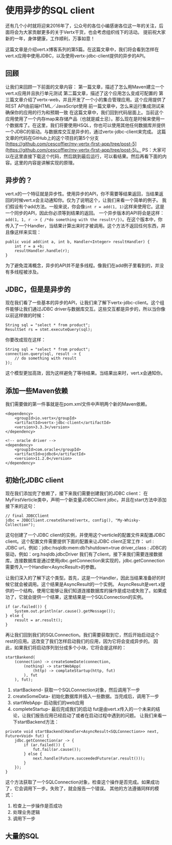 # 使用异步的SQL client

还有几个小时就将迎来2016年了，公众号的各位小编感谢各位这一年的关注，后面将会为大家贡献更多的关于Vertx干货，也会考虑组织线下的活动。
提前祝大家新的一年，身体健康，工作顺利，万事如意！

这篇文章是介绍vert.x博客系列的第5篇。在这篇文章中，我们将会看到怎样在vert.x应用中使用JDBC，以及使用vertx-jdbc-client提供的异步的API。

## 回顾

让我们来回顾一下前面的文章内容：
第一篇文章，描述了怎么用Maven建立一个vert.x应用并且执行单元测试
第二篇文章，描述了这个应用怎么变成可配置的
第三篇文章介绍了vertx-web，并且开发了一个小的集合管理应用。这个应用提供了REST API由前端HTML／JavaScript使用
前一篇文章中，怎么来运行集成测试来确保你的应用的行为和预期一致
在这篇文章中，我们回到代码层面上。当前这个应用使用了一个内存map来存储产品（也就是威士忌）。那么现在是时候来使用一个数据库了。在这里，我们将要使用HSQL，你也可以使用其他任何数据库并提供一个JDBC的驱动。与数据库交互是异步的，通过vertx-jdbc-client来完成。
这篇文章的代码在GitHub上的这个项目的第5个分支[https://github.com/cescoffier/my-vertx-first-app/tree/post-5](https://github.com/cescoffier/my-vertx-first-app/tree/post-5)。
PS：大家可以在这里直接下载这个代码，然后跳到最后运行，可以看结果。然后再看下面的内容。这里的内容是讲解实现的原理。

## 异步的？

vert.x的一个特征就是异步性。使用异步的API，你不需要等结果返回，当结果返回的时候vert.x会主动通知你。仅为了说明这个，让我们来看一个简单的例子。
我们假设有个add方法。一般来说，你会像```int r = add(1, 1)```这样来使用它。这是一个同步的API，因此你必须等到结果的返回。
一个异步版本的API将会是这样：```add(1, 1, r -> { /*do something with the result*/})```。在这个版本中，你传入了一个Handler，当结果计算出来时才被调用。这个方法不返回任何东西，并且像这样来实现：
```
public void add(int a, int b, Handler<Integer> resultHandler) {
    int r = a +b;
    resultHandler.handle(r);
}
```
为了避免混淆概念，异步的API并不是多线程。像我们在add例子里看到的，并没有多线程被涉及。

## JDBC，但是是异步的

现在我们看了一些基本的异步的API，让我们来了解下vertx-jdbc-client。这个组件能够让我们通过JDBC driver与数据库交互。这些交互都是异步的，所以当你像以前这样做的时候：
```
String sql = "select * from product";
ResultSet rs = stmt.executeQuery(sql);
```
你要改成现在这样：
```
String sql = "select * from product";
connection.query(sql, result -> {
    // do something with result
});
```
这个模型更加高效，因为这样避免了等待结果。当结果出来时，vert.x会通知你。

## 添加一些Maven依赖

我们需要做的第一件事就是在pom.xml文件中声明两个新的Maven依赖。
```
<dependency>
    <groupId>io.vertx</groupId>
    <artifactId>vertx-jdbc-client</artifactId>
    <version>3.3.3</version>
</dependency>

<!-- oracle driver -->
<dependency>
    <groupId>com.oracle</groupId>
    <artifactId>ojdbc6</artifactId>
    <version>11.2.0</version>
</dependency>
```

## 初始化JDBC client

现在我们添加完了依赖了，接下来我们需要创建我们的JDBC client：
在MyFirstVerticle类中，声明一个新变量JDBCClient jdbc，并且在start方法中添加接下来的这句：

```
// final JDBCClient 
jdbc = JDBCClient.createShared(vertx, config(), "My-Whisky-Collection");
```
这句创建了一个JDBC client的实例，并使用这个verticle的配置文件来配置JDBC client。这个配置文件需要提供下面的配置来让JDBC client正常工作：
url : JDBC url，例如：jdbc:hsqldb:mem:db?shutdown=true
driver_class : JDBC的驱动，例如：org.hsqldb.jdbcDriver
我们有了client，接下来我们需要连接数据库。连接数据库是通过使用jdbc.getConnection来实现的，jdbc.getConnection需要传入一个Handler<AsyncResult<SQLConnection>>的参数。

让我们深入的了解下这个类型。首先，这是一个Handler，因此当结果准备好的时候它就会被调用。这个结果是AsyncResult<SQLConnection>的一个实例。
AsyncResult是vert.x提供的一个结构，使用它能够让我们知道连接数据库的操作是成功或失败了。如果成功了，它就会提供一个结果，这里结果是一个SQLConnection的实例。

```
if (ar.failed()) {
    System.out.println(ar.cause().getMessage());
} else {
    result = ar.result();
}
```
再让我们回到我们的SQLConnection。我们需要获取到它，然后开始启动这个rest的应用。这改变了我们怎样启动我们的应用，因为它将会变成异步的。
因此，如果我们将启动序列划分成多个小块，它将会是这样的：

```
startBankend(
    (connection) -> createSomeDate(connection, 
        (nothing) -> startWebApp(
            (http) -> complateStartup(http, fut)
        ), fut
    ), fut);
```

1. startBackend- 获取一个SQLConnection对象，然后调用下一步
2. createSomeData- 初始化数据库并插入一些数据。当完成后，调用下一步
3. startWebApp- 启动我们的web应用
4. completeStartup- 最后完成我们的启动
fut是由vert.x传入的一个未来的结论，让我们报告应用已经启动了或者在启动过程中遇到的问题。
让我们来看一下startBackend方法：

```
private void startBackend(Handler<AsyncResult<SQLConnection>> next, Future<Void> fut) {
    jdbc.getConnection(ar -> {
        if (ar.failed()) {
            fut.fail(ar.cause());
        } else {
            next.handle(Future.succeededFuture(ar.result()));
        }
    });
}
```

这个方法获取了一个SQLConnection对象，检查这个操作是否完成。如果成功了，它会调用下一步。失败了，就会报告一个错误。
其他的方法遵循同样的模式：
1. 检查上一步操作是否成功
2. 处理业务逻辑
3. 调用下一步

## 大量的SQL


```
```
```
```
```
```
